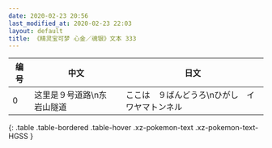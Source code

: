 ```yaml
---
date: 2020-02-23 20:56
last_modified_at: 2020-02-23 22:03
layout: default
title: 《精灵宝可梦 心金／魂银》文本 333
---
```

| 编号 | 中文 | 日文 |
| ---- | ---- | ---- |
| 0 | 这里是９号道路\n东　岩山隧道 | ここは　９ばんどうろ\nひがし　イワヤマトンネル |
{: .table .table-bordered .table-hover .xz-pokemon-text .xz-pokemon-text-HGSS }